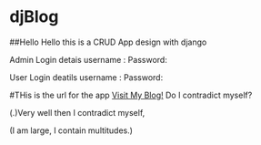 # djBlog
##Hello 
Hello this is a CRUD App design with django

Admin Login detais
username : 
Password:

User Login deatils
username :
Password:

#THis is the url for the app
[Visit My Blog!](https://okpisablog.herokuapp.com/)
Do I contradict myself?

(.)Very well then I contradict myself,

(I am large, I contain multitudes.)

